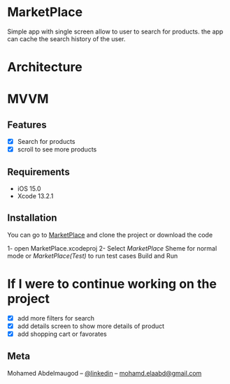 # MarketPlace
Simple app with single screen allow to user to search for products. the app can cache the search history of the user. 
 
# Architecture
 # MVVM
 
## Features

- [x] Search for products
- [x] scroll to see more products

## Requirements

- iOS 15.0
- Xcode 13.2.1

## Installation

You can go to [MarketPlace](https://github.com/melaabd/MarketPlace) and clone the project or download the code

1- open MarketPlace.xcodeproj
2- Select *MarketPlace* Sheme for normal mode or *MarketPlace(Test)* to run test cases
Build and Run

# If I were to continue working on the project
- [x] add more filters for search
- [x] add details screen to show more details of product
- [x] add shopping cart or favorates  

## Meta

Mohamed Abdelmaugod – [@linkedin](https://www.linkedin.com/in/melaabd/) – mohamd.elaabd@gmail.com
